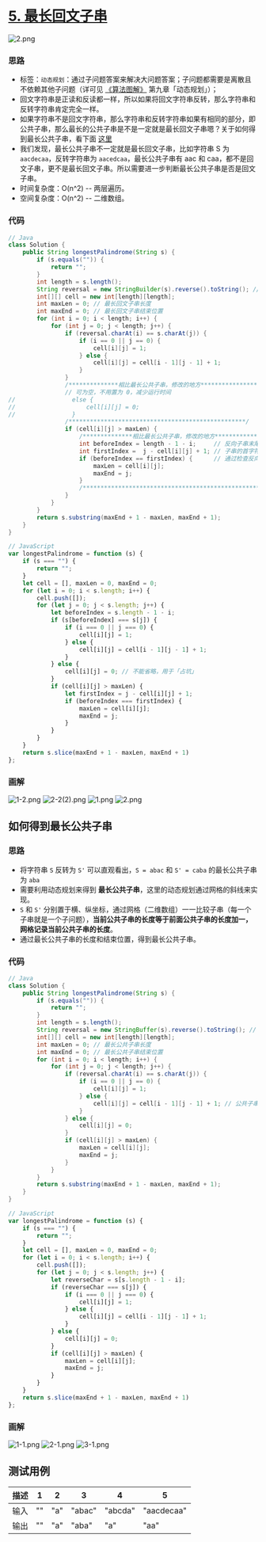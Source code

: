 # [5. 最长回文子串](https://leetcode-cn.com/problems/longest-palindromic-substring/)
![2.png](https://deppwang.oss-cn-beijing.aliyuncs.com/blog/2019-12-22-020709.png)

### 思路
* 标签：` 动态规划 `：通过子问题答案来解决大问题答案；子问题都需要是离散且不依赖其他子问题（详可见 [《算法图解》](https://depp.wang/Java-Books/%E7%AE%97%E6%B3%95%E5%9B%BE%E8%A7%A3.epub) 第九章「动态规划」）；
* 回文字符串是正读和反读都一样，所以如果将回文字符串反转，那么字符串和反转字符串肯定完全一样。
* 如果字符串不是回文字符串，那么字符串和反转字符串如果有相同的部分，即公共子串，那么最长的公共子串是不是一定就是最长回文子串嗯？关于如何得到最长公共子串，看下面 [这里](#如何得到最长公共子串)
* 我们发现，最长公共子串不一定就是最长回文子串，比如字符串 S 为 `aacdecaa`，反转字符串为 `aacedcaa`，最长公共子串有 aac 和 caa，都不是回文子串，更不是最长回文子串。所以需要进一步判断最长公共子串是否是回文子串。
* 时间复杂度：O(n^2) -- 两层遍历。
* 空间复杂度：O(n^2) -- 二维数组。


### 代码
```Java
// Java
class Solution {
    public String longestPalindrome(String s) {
        if (s.equals("")) {
            return "";
        }
        int length = s.length();
        String reversal = new StringBuilder(s).reverse().toString(); // 反转字符串
        int[][] cell = new int[length][length];
        int maxLen = 0; // 最长回文子串长度
        int maxEnd = 0; // 最长回文子串结束位置
        for (int i = 0; i < length; i++) {
            for (int j = 0; j < length; j++) {
                if (reversal.charAt(i) == s.charAt(j)) {
                    if (i == 0 || j == 0) {
                        cell[i][j] = 1;
                    } else {
                        cell[i][j] = cell[i - 1][j - 1] + 1;
                    }
                }
                /**************相比最长公共子串，修改的地方***************************/
                // 可为空，不用置为 0，减少运行时间
//                else {
//                    cell[i][j] = 0;
//                }
                /**************************************************/
                if (cell[i][j] > maxLen) {
                    /**************相比最长公共子串，修改的地方***************************/
                    int beforeIndex = length - 1 - i;     // 反向子串末尾字符的原始索引
                    int firstIndex =  j - cell[i][j] + 1; // 子串的首字符索引
                    if (beforeIndex == firstIndex) {      // 通过检查反向子串的原始索引是否与子串索引相同，来排除反向副本的情况。不需要检查反向子串的每个字符，只需要检查反向子串末尾字符的原始索引，是否等于子串的首字符索引即可。
                        maxLen = cell[i][j];
                        maxEnd = j;
                    }
                    /**************************************************/
                }
            }
        }
        return s.substring(maxEnd + 1 - maxLen, maxEnd + 1);
    }
}
```
```JavaScript
// JavaScript
var longestPalindrome = function (s) {
    if (s === "") {
        return "";
    }
    let cell = [], maxLen = 0, maxEnd = 0;
    for (let i = 0; i < s.length; i++) {
        cell.push([]);
        for (let j = 0; j < s.length; j++) {
            let beforeIndex = s.length - 1 - i;
            if (s[beforeIndex] === s[j]) {
                if (i === 0 || j === 0) {
                    cell[i][j] = 1;
                } else {
                    cell[i][j] = cell[i - 1][j - 1] + 1;
                }
            } else {
                cell[i][j] = 0; // 不能省略，用于「占坑」
            }
            if (cell[i][j] > maxLen) {
                let firstIndex = j - cell[i][j] + 1;
                if (beforeIndex === firstIndex) {
                    maxLen = cell[i][j];
                    maxEnd = j;
                }
            }
        }
    }
    return s.slice(maxEnd + 1 - maxLen, maxEnd + 1)
};
```
### 画解
![1-2.png](https://deppwang.oss-cn-beijing.aliyuncs.com/blog/2019-12-22-020711.png)
![2-2(2).png](https://deppwang.oss-cn-beijing.aliyuncs.com/blog/2019-12-22-020712.png)
![1.png](https://deppwang.oss-cn-beijing.aliyuncs.com/blog/2019-12-22-020714.png)
![2.png](https://deppwang.oss-cn-beijing.aliyuncs.com/blog/2019-12-22-020709.png)

## 如何得到最长公共子串

### 思路

- 将字符串 `S` 反转为 `S'` 可以直观看出，`S = abac` 和 `S' = caba` 的最长公共子串为 `aba`
- 需要利用动态规划来得到 **最长公共子串**，这里的动态规划通过网格的斜线来实现。
- `S` 和 `S'` 分别置于横、纵坐标，通过网格（二维数组）一一比较子串（每一个子串就是一个子问题），**当前公共子串的长度等于前面公共子串的长度加一，网格记录当前公共子串的长度**。
- 通过最长公共子串的长度和结束位置，得到最长公共子串。

### 代码

```Java
// Java
class Solution {
    public String longestPalindrome(String s) {
        if (s.equals("")) {
            return "";
        }
        int length = s.length();
        String reversal = new StringBuffer(s).reverse().toString(); // 反转字符串
        int[][] cell = new int[length][length];
        int maxLen = 0; // 最长公共子串长度
        int maxEnd = 0; // 最长公共子串结束位置
        for (int i = 0; i < length; i++) {
            for (int j = 0; j < length; j++) {
                if (reversal.charAt(i) == s.charAt(j)) {
                    if (i == 0 || j == 0) {
                        cell[i][j] = 1;
                    } else {
                        cell[i][j] = cell[i - 1][j - 1] + 1; // 公共子串长度
                    }
                } else {
                    cell[i][j] = 0;
                }
                if (cell[i][j] > maxLen) {
                    maxLen = cell[i][j];
                    maxEnd = j;
                }
            }
        }
        return s.substring(maxEnd + 1 - maxLen, maxEnd + 1);
    }
}
```
```JavaScript
// JavaScript
var longestPalindrome = function (s) {
    if (s === "") {
        return "";
    }
    let cell = [], maxLen = 0, maxEnd = 0;
    for (let i = 0; i < s.length; i++) {
        cell.push([]);
        for (let j = 0; j < s.length; j++) {
            let reverseChar = s[s.length - 1 - i];
            if (reverseChar === s[j]) {
                if (i === 0 || j === 0) {
                    cell[i][j] = 1;
                } else {
                    cell[i][j] = cell[i - 1][j - 1] + 1;
                }
            } else {
                cell[i][j] = 0;
            }
            if (cell[i][j] > maxLen) {
                maxLen = cell[i][j];
                maxEnd = j;
            }
        }
    }
    return s.slice(maxEnd + 1 - maxLen, maxEnd + 1)
};
```
### 画解
![1-1.png](https://deppwang.oss-cn-beijing.aliyuncs.com/blog/2019-12-22-020717.png)
![2-1.png](https://deppwang.oss-cn-beijing.aliyuncs.com/blog/2019-12-22-020718.png)
![3-1.png](https://deppwang.oss-cn-beijing.aliyuncs.com/blog/2019-12-22-020720.png)



## 测试用例

描述 | 1 | 2 | 3 | 4 | 5 
---|---|---|---|---|---
输入 | "" | "a" | "abac" | "abcda"| "aacdecaa" 
输出 | "" | "a" |  "aba" |"a" | "aa"
